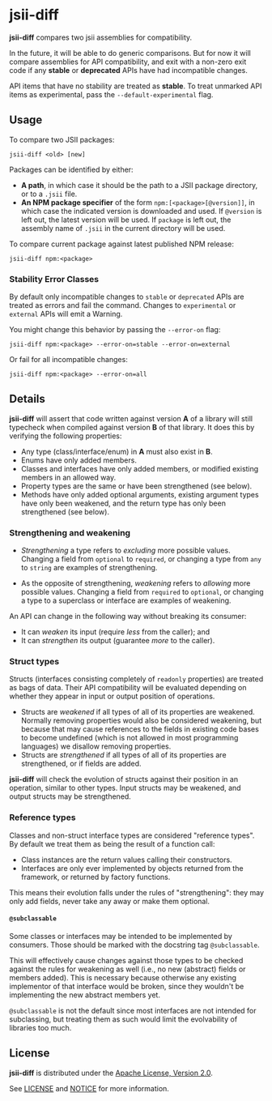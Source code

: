 # jsii-diff

__jsii-diff__ compares two jsii assemblies for compatibility.

In the future, it will be able to do generic comparisons.
But for
now it will compare assemblies for API compatibility, and exit
with a non-zero exit code if any __stable__ or __deprecated__ APIs have had incompatible changes.

API items that have no stability are treated as __stable__.
To treat unmarked API items as experimental, pass the `--default-experimental` flag.

## Usage

To compare two JSII packages:

```console
jsii-diff <old> [new]
```

Packages can be identified by either:

* __A path__, in which case it should be the path to a JSII package directory,
  or to a `.jsii` file.
* __An NPM package specifier__ of the form `npm:[<package>[@version]]`, in
  which case the indicated version is downloaded and used. If `@version` is
  left out, the latest version will be used. If `package` is left out,
  the assembly name of `.jsii` in the current directory will be used.

To compare current package against latest published NPM release:

```console
jsii-diff npm:<package>
```

### Stability Error Classes

By default only incompatible changes to `stable` or `deprecated` APIs are treated as errors and fail the command.
Changes to `experimental` or `external` APIs will emit a Warning.

You might change this behavior by passing the `--error-on` flag:

```console
jsii-diff npm:<package> --error-on=stable --error-on=external 
```

Or fail for all incompatible changes:

```console
jsii-diff npm:<package> --error-on=all
```

## Details

__jsii-diff__ will assert that code written against version __A__ of a library
will still typecheck when compiled against version __B__ of that library. It
does this by verifying the following properties:

* Any type (class/interface/enum) in __A__ must also exist in __B__.
* Enums have only added members.
* Classes and interfaces have only added members, or modified existing
  members in an allowed way.
* Property types are the same or have been strengthened (see below).
* Methods have only added optional arguments, existing argument types have
  only been weakened, and the return type has only been strengthened (see below).

### Strengthening and weakening

* *Strengthening* a type refers to *excluding* more possible values. Changing
  a field from `optional` to `required`, or changing a type from `any` to
  `string` are examples of strengthening.

* As the opposite of strengthening, *weakening* refers to *allowing* more
  possible values. Changing a field from `required` to `optional`, or
  changing a type to a superclass or interface are examples of weakening.

An API can change in the following way without breaking its consumer:

* It can *weaken* its input (require *less* from the caller); and
* It can *strengthen* its output (guarantee *more* to the caller).

### Struct types

Structs (interfaces consisting completely of `readonly` properties) are
treated as bags of data. Their API compatibility will be evaluated depending
on whether they appear in input or output position of operations.

* Structs are *weakened* if all types of all of its properties are weakened.
  Normally removing properties would also be considered weakening, but
  because that may cause references to the fields in existing code bases to
  become undefined (which is not allowed in most programming languages) we
  disallow removing properties.
* Structs are *strengthened* if all types of all of its properties are
  strengthened, or if fields are added.

__jsii-diff__ will check the evolution of structs against their position
in an operation, similar to other types. Input structs may be weakened,
and output structs may be strengthened.

### Reference types

Classes and non-struct interface types are considered "reference types". By
default we treat them as being the result of a function call:

* Class instances are the return values calling their constructors.
* Interfaces are only ever implemented by objects returned from the framework,
  or returned by factory functions.

This means their evolution falls under the rules of "strengthening": they
may only add fields, never take any away or make them optional.

#### `@subclassable`

Some classes or interfaces may be intended to be implemented by consumers.
Those should be marked with the docstring tag `@subclassable`.

This will effectively cause changes against those types to be checked against
the rules for weakening as well (i.e., no new (abstract) fields or members
added). This is necessary because otherwise any existing implementor of that
interface would be broken, since they wouldn't be implementing the new
abstract members yet.

`@subclassable` is not the default since most interfaces are not intended
for subclassing, but treating them as such would limit the evolvability of
libraries too much.

## License

__jsii-diff__ is distributed under the
[Apache License, Version 2.0](https://www.apache.org/licenses/LICENSE-2.0).

See [LICENSE](./LICENSE) and [NOTICE](./NOTICE) for more information.
